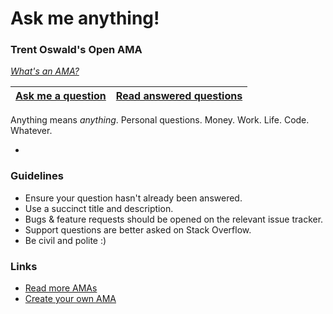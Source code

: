# Ask me anything!
### Trent Oswald's Open AMA

*[What's an AMA?](https://en.wikipedia.org/wiki/Reddit#IAmA_and_AMA)*

| **[Ask me a question](../../issues/new)** | **[Read answered questions](../../issues?q=is%3Aissue+is%3Aclosed)** |
| ---- | ---- |

Anything means *anything*. Personal questions. Money. Work. Life. Code. Whatever.

-

### Guidelines

- Ensure your question hasn't already been answered.
- Use a succinct title and description.
- Bugs & feature requests should be opened on the relevant issue tracker.
- Support questions are better asked on Stack Overflow.
- Be civil and polite :)

### Links

- [Read more AMAs](https://github.com/sindresorhus/amas)
- [Create your own AMA](https://github.com/sindresorhus/amas/blob/master/create-ama.md)
